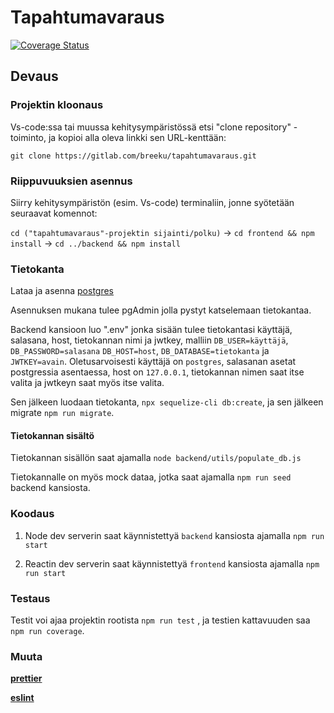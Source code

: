 # Tapahtumavaraus
[![Coverage Status](https://coveralls.io/repos/github/breeku/OTP1-tapahtumavaraus/badge.svg?branch=master)](https://coveralls.io/github/breeku/OTP1-tapahtumavaraus?branch=master)

## Devaus

### Projektin kloonaus

Vs-code:ssa tai muussa kehitysympäristössä etsi "clone repository" -toiminto, ja kopioi alla oleva linkki sen URL-kenttään:

`git clone https://gitlab.com/breeku/tapahtumavaraus.git`

### Riippuvuuksien asennus

Siirry kehitysympäristön (esim. Vs-code) terminaliin, jonne syötetään seuraavat komennot:

`cd ("tapahtumavaraus"-projektin sijainti/polku)` -> `cd frontend && npm install` -> `cd ../backend && npm install`

### Tietokanta

Lataa ja asenna [postgres](https://www.postgresql.org/download/)

Asennuksen mukana tulee pgAdmin jolla pystyt katselemaan tietokantaa.

Backend kansioon luo ".env" jonka sisään tulee tietokantasi käyttäjä, salasana, host, tietokannan nimi ja jwtkey, malliin `DB_USER=käyttäjä`, `DB_PASSWORD=salasana` `DB_HOST=host`, `DB_DATABASE=tietokanta` ja `JWTKEY=avain`. Oletusarvoisesti käyttäjä on `postgres`, salasanan asetat postgressia asentaessa, host on `127.0.0.1`, tietokannan nimen saat itse valita ja jwtkeyn saat myös itse valita.

Sen jälkeen luodaan tietokanta, `npx sequelize-cli db:create`, ja sen jälkeen migrate `npm run migrate`.

#### Tietokannan sisältö

Tietokannan sisällön saat ajamalla `node backend/utils/populate_db.js`

Tietokannalle on myös mock dataa, jotka saat ajamalla `npm run seed` backend kansiosta.

### Koodaus

1. Node dev serverin saat käynnistettyä `backend` kansiosta ajamalla `npm run start`

2. Reactin dev serverin saat käynnistettyä `frontend` kansiosta ajamalla `npm run start`

### Testaus

Testit voi ajaa projektin rootista `npm run test` , ja testien kattavuuden saa `npm run coverage`.

### Muuta

**[prettier](https://prettier.io/)**

**[eslint](https://www.jetbrains.com/help/webstorm/eslint.html)**
